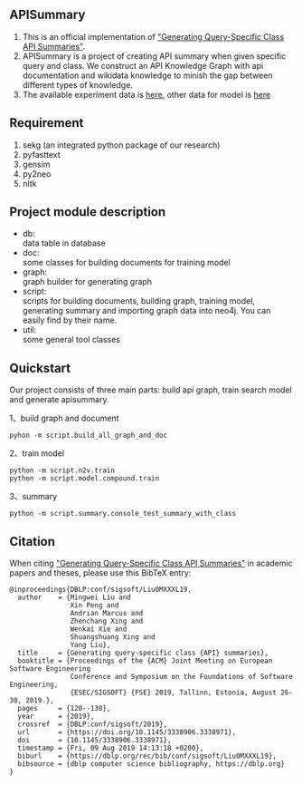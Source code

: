 ## APISummary
1. This is an official implementation of ["Generating Query-Specific Class API Summaries"](http://delivery.acm.org/10.1145/3340000/3338971/fse19main-id291-p.pdf?ip=202.120.235.96&id=3338971&acc=ACTIVE%20SERVICE&key=BF85BBA5741FDC6E%2E88014DC677A1F2C3%2E4D4702B0C3E38B35%2E4D4702B0C3E38B35&__acm__=1571655121_84ed7bca1423a0de5476d7125a940c42).  
2. APISummary is a project of creating API summary when given specific query and class. We construct an API Knowledge Graph with api documentation and wikidata knowledge to minish the gap between different types of knowledge.
3. The available experiment data is [here](https://fudanselab.github.io/Research-ESEC-FSE2019-APIKGSummary/), other data for model is [here]()

## Requirement
1. sekg  (an integrated python package of our research)
2. pyfasttext  
3. gensim
4. py2neo
5. nltk

## Project module description
- db:   
data table in database
- doc:   
some classes for building documents for training model  
- graph:   
graph builder for generating graph
- script:  
scripts for building documents, building graph, training model, generating summary and importing graph data into neo4j. You can easily find by their name.  
- util:   
some general tool classes

## Quickstart
Our project consists of three main parts: build api graph, train search model and generate apisummary.  

1、build graph and document     
   ``` 
   pyhon -m script.build_all_graph_and_doc  
   ``` 
   
    
2、train model  
   ``` 
   python -m script.n2v.train   
   python -m script.model.compound.train
   ```
3、summary 
   ``` 
   python -m script.summary.console_test_summary_with_class
   ```
  

## Citation
When citing ["Generating Query-Specific Class API Summaries"](http://delivery.acm.org/10.1145/3340000/3338971/fse19main-id291-p.pdf?ip=202.120.235.96&id=3338971&acc=ACTIVE%20SERVICE&key=BF85BBA5741FDC6E%2E88014DC677A1F2C3%2E4D4702B0C3E38B35%2E4D4702B0C3E38B35&__acm__=1571655121_84ed7bca1423a0de5476d7125a940c42) in academic papers and theses, please use this BibTeX entry:
```
@inproceedings{DBLP:conf/sigsoft/Liu0MXXXL19,
  author    = {Mingwei Liu and
               Xin Peng and
               Andrian Marcus and
               Zhenchang Xing and
               Wenkai Xie and
               Shuangshuang Xing and
               Yang Liu},
  title     = {Generating query-specific class {API} summaries},
  booktitle = {Proceedings of the {ACM} Joint Meeting on European Software Engineering
               Conference and Symposium on the Foundations of Software Engineering,
               {ESEC/SIGSOFT} {FSE} 2019, Tallinn, Estonia, August 26-30, 2019.},
  pages     = {120--130},
  year      = {2019},
  crossref  = {DBLP:conf/sigsoft/2019},
  url       = {https://doi.org/10.1145/3338906.3338971},
  doi       = {10.1145/3338906.3338971},
  timestamp = {Fri, 09 Aug 2019 14:13:18 +0200},
  biburl    = {https://dblp.org/rec/bib/conf/sigsoft/Liu0MXXXL19},
  bibsource = {dblp computer science bibliography, https://dblp.org}
}
```